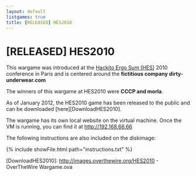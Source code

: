 ```yaml
---
layout: default
listgames: true
title: [RELEASED] HES2010
---
```


[RELEASED] HES2010
==================

This wargame was introduced at the [Hackito Ergo Sum (HES)][HES] 2010 conference in Paris and is centered around
the **fictitious company dirty-underwear.com**

The winners of this wargame at HES2010 were **CCCP and morla**.

As of January 2012, the HES2010 game has been released to the public and can be downloaded [here][DownloadHES2010].

The wargame has its own local website on the virtual machine. Once the VM is running, you can find it at http://192.168.66.66

The following instructions are also included on the diskimage:

{% include showFile.html path="instructions.txt" %}

[HES]: http://hackitoergosum.org/
[DownloadHES2010]: http://images.overthewire.org/HES2010 - OverTheWire Wargame.ova
